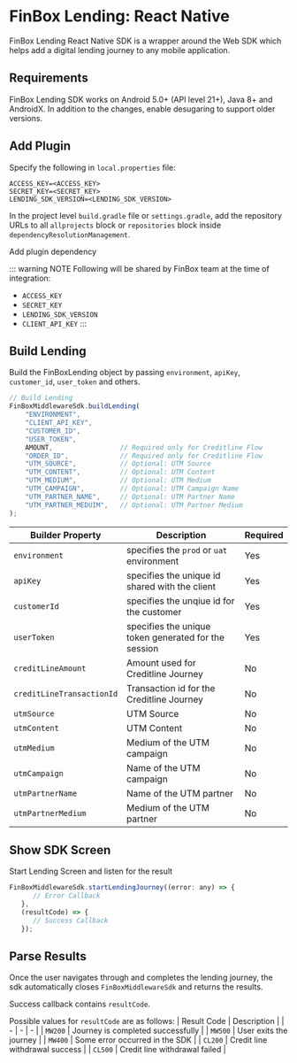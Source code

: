 # FinBox Lending: React Native

FinBox Lending React Native SDK is a wrapper around the Web SDK which helps add a digital lending journey to any mobile application.

## Requirements

FinBox Lending SDK works on Android 5.0+ (API level 21+), Java 8+ and AndroidX. In addition to the changes, enable desugaring to support older versions.

<CodeSwitcher :languages="{kotlin:'Kotlin',groovy:'Groovy'}">
<template v-slot:kotlin>

```kotlin
android {
    ...
    defaultConfig {
        ...
        // Minimum 5.0+ devices
        minSdkVersion(21)
        ...
    }
    ...
    compileOptions {
        // Flag to enable support for the new language APIs
        coreLibraryDesugaringEnabled = true
        // Sets Java compatibility to Java 8
        sourceCompatibility = JavaVersion.VERSION_1_8
        targetCompatibility = JavaVersion.VERSION_1_8
    }
    // For Kotlin projects
    kotlinOptions {
        jvmTarget = "1.8"
    }
}

dependencies {
    coreLibraryDesugaring("com.android.tools:desugar_jdk_libs:1.1.5")
}
```

</template>
<template v-slot:groovy>

```groovy
android {
    ...
    defaultConfig {
        ...
        // Minimum 5.0+ devices
        minSdkVersion 21
        ...
    }
    ...
    compileOptions {
        // Flag to enable support for the new language APIs
        coreLibraryDesugaringEnabled true
        // Sets Java compatibility to Java 8
        sourceCompatibility JavaVersion.VERSION_1_8
        targetCompatibility JavaVersion.VERSION_1_8
    }
    // For Kotlin projects
    kotlinOptions {
        jvmTarget = "1.8"
    }
}

dependencies {
    coreLibraryDesugaring 'com.android.tools:desugar_jdk_libs:1.1.5'
}
```

</template>
</CodeSwitcher>

## Add Plugin

Specify the following in `local.properties` file:

```properties
ACCESS_KEY=<ACCESS_KEY>
SECRET_KEY=<SECRET_KEY>
LENDING_SDK_VERSION=<LENDING_SDK_VERSION>
```

In the project level `build.gradle` file or `settings.gradle`, add the repository URLs to all `allprojects` block or `repositories` block inside `dependencyResolutionManagement`.

<CodeSwitcher :languages="{kotlin:'Kotlin',groovy:'Groovy'}">
<template v-slot:kotlin>

```kotlin
maven {
    setUrl("s3://risk-manager-android-sdk/artifacts")
    credentials(AwsCredentials::class) {
        accessKey = <ACCESS_KEY>
        secretKey = <SECRET_KEY>
    }
    content {
        includeGroup("in.finbox.lending")
    }
}
```

</template>
<template v-slot:groovy>

```groovy
maven {
    url "s3://risk-manager-android-sdk/artifacts"
    credentials(AwsCredentials) {
        accessKey = <ACCESS_KEY>
        secretKey = <SECRET_KEY>
    }
    content {
        includeGroup("in.finbox.lending")
    }
}
```

</template>
</CodeSwitcher>

Add plugin dependency

<CodeSwitcher :languages="{npm:'NPM',yarn:'Yarn'}">
<template v-slot:yarn>

```sh
yarn add react-native-risk-sdk
```

</template>
<template v-slot:npm>

```sh
yarn add react-native-finbox-middleware-sdk
```

</template>
</CodeSwitcher>

::: warning NOTE
Following will be shared by FinBox team at the time of integration:

- `ACCESS_KEY`
- `SECRET_KEY`
- `LENDING_SDK_VERSION`
- `CLIENT_API_KEY`
:::

## Build Lending

Build the FinBoxLending object by passing `environment`, `apiKey`, `customer_id`, `user_token` and others.

```javascript
// Build Lending
FinBoxMiddlewareSdk.buildLending(
    "ENVIRONMENT", 
    "CLIENT_API_KEY", 
    "CUSTOMER_ID", 
    "USER_TOKEN", 
    AMOUNT,                 // Required only for Creditline Flow
    "ORDER_ID",             // Required only for Creditline Flow
    "UTM_SOURCE",           // Optional: UTM Source
    "UTM_CONTENT",          // Optional: UTM Content
    "UTM_MEDIUM",           // Optional: UTM Medium
    "UTM_CAMPAIGN",         // Optional: UTM Campaign Name
    "UTM_PARTNER_NAME",     // Optional: UTM Partner Name
    "UTM_PARTNER_MEDUIM",   // Optional: UTM Partner Medium
);
```

| Builder Property | Description | Required |
| - | - | - |
| `environment` | specifies the `prod` or `uat` environment | Yes |
| `apiKey` | specifies the unique id shared with the client | Yes |
| `customerId` | specifies the unqiue id for the customer | Yes |
| `userToken` | specifies the unique token generated for the session | Yes |
| `creditLineAmount` | Amount used for Creditline Journey | No |
| `creditLineTransactionId` | Transaction id for the Creditline Journey | No |
| `utmSource` | UTM Source | No |
| `utmContent` | UTM Content | No |
| `utmMedium` | Medium of the UTM campaign | No |
| `utmCampaign` | Name of the UTM campaign | No |
| `utmPartnerName` | Name of the UTM partner | No |
| `utmPartnerMedium` | Medium of the UTM partner | No |

## Show SDK Screen

Start Lending Screen and listen for the result

```javascript
FinBoxMiddlewareSdk.startLendingJourney((error: any) => {
      // Error Callback
   },
   (resultCode) => {
      // Success Callback
   });
```

## Parse Results

Once the user navigates through and completes the lending journey, the sdk automatically closes `FinBoxMiddlewareSdk` and returns the results.

Success callback contains `resultCode`.

Possible values for `resultCode` are as follows:
| Result Code | Description |
| - | - | - |
| `MW200` | Journey is completed successfully |
| `MW500` | User exits the journey |
| `MW400` | Some error occurred in the SDK |
| `CL200` | Credit line withdrawal success |
| `CL500` | Credit line withdrawal failed |
